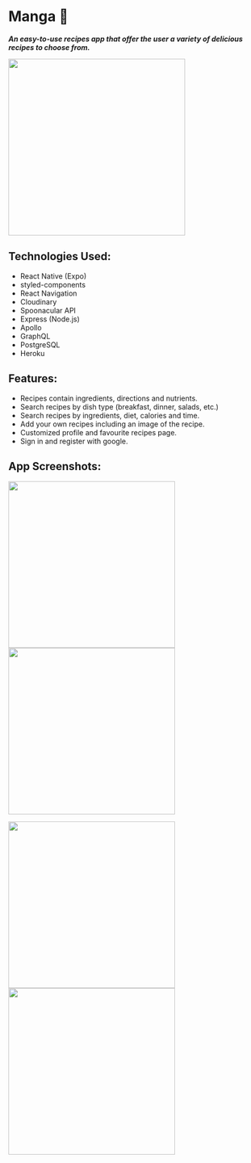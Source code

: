 # Manga 🥭
_**An easy-to-use recipes app that offer the user a variety of delicious recipes to choose from.**_

<img src="https://res.cloudinary.com/dn8thrc9l/image/upload/v1663174500/recipes-app/icon_fn0edn.png" width='350px' height='350px'>


## Technologies Used:
- React Native (Expo)
- styled-components
- React Navigation
- Cloudinary
- Spoonacular API
- Express (Node.js)
- Apollo
- GraphQL
- PostgreSQL
- Heroku

## Features:
- Recipes contain ingredients, directions and nutrients.
- Search recipes by dish type (breakfast, dinner, salads, etc.) 
- Search recipes by ingredients, diet, calories and time.
- Add your own recipes including an image of the recipe.
- Customized profile and favourite recipes page.
- Sign in and register with google.

## App Screenshots:
<img src="https://res.cloudinary.com/dn8thrc9l/image/upload/v1663027620/recipes-app/1_fhzanl.jpg" 
width='330px'>
<img src="https://res.cloudinary.com/dn8thrc9l/image/upload/v1663028227/recipes-app/2_nk00ws.jpg" 
width='330px'>

<img src="https://res.cloudinary.com/dn8thrc9l/image/upload/v1663028298/recipes-app/9_tg2hbr.jpg" 
width='330px'>
<img src="https://res.cloudinary.com/dn8thrc9l/image/upload/v1663028302/recipes-app/10_srkmmf.jpg" 
width='330px'>
